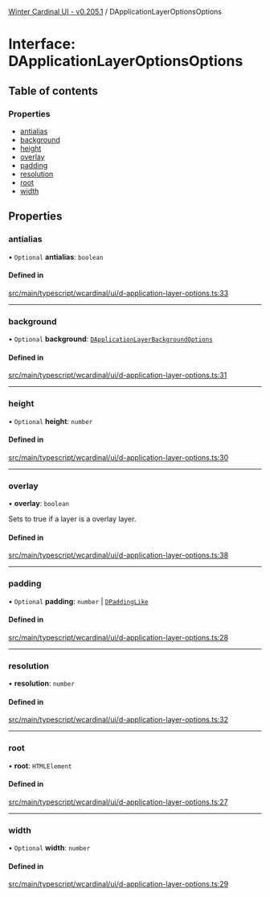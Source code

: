 [Winter Cardinal UI - v0.205.1](../index.md) / DApplicationLayerOptionsOptions

# Interface: DApplicationLayerOptionsOptions

## Table of contents

### Properties

- [antialias](DApplicationLayerOptionsOptions.md#antialias)
- [background](DApplicationLayerOptionsOptions.md#background)
- [height](DApplicationLayerOptionsOptions.md#height)
- [overlay](DApplicationLayerOptionsOptions.md#overlay)
- [padding](DApplicationLayerOptionsOptions.md#padding)
- [resolution](DApplicationLayerOptionsOptions.md#resolution)
- [root](DApplicationLayerOptionsOptions.md#root)
- [width](DApplicationLayerOptionsOptions.md#width)

## Properties

### antialias

• `Optional` **antialias**: `boolean`

#### Defined in

[src/main/typescript/wcardinal/ui/d-application-layer-options.ts:33](https://github.com/winter-cardinal/winter-cardinal-ui/blob/v0.205.1/src/main/typescript/wcardinal/ui/d-application-layer-options.ts#L33)

___

### background

• `Optional` **background**: [`DApplicationLayerBackgroundOptions`](DApplicationLayerBackgroundOptions.md)

#### Defined in

[src/main/typescript/wcardinal/ui/d-application-layer-options.ts:31](https://github.com/winter-cardinal/winter-cardinal-ui/blob/v0.205.1/src/main/typescript/wcardinal/ui/d-application-layer-options.ts#L31)

___

### height

• `Optional` **height**: `number`

#### Defined in

[src/main/typescript/wcardinal/ui/d-application-layer-options.ts:30](https://github.com/winter-cardinal/winter-cardinal-ui/blob/v0.205.1/src/main/typescript/wcardinal/ui/d-application-layer-options.ts#L30)

___

### overlay

• **overlay**: `boolean`

Sets to true if a layer is a overlay layer.

#### Defined in

[src/main/typescript/wcardinal/ui/d-application-layer-options.ts:38](https://github.com/winter-cardinal/winter-cardinal-ui/blob/v0.205.1/src/main/typescript/wcardinal/ui/d-application-layer-options.ts#L38)

___

### padding

• `Optional` **padding**: `number` \| [`DPaddingLike`](DPaddingLike.md)

#### Defined in

[src/main/typescript/wcardinal/ui/d-application-layer-options.ts:28](https://github.com/winter-cardinal/winter-cardinal-ui/blob/v0.205.1/src/main/typescript/wcardinal/ui/d-application-layer-options.ts#L28)

___

### resolution

• **resolution**: `number`

#### Defined in

[src/main/typescript/wcardinal/ui/d-application-layer-options.ts:32](https://github.com/winter-cardinal/winter-cardinal-ui/blob/v0.205.1/src/main/typescript/wcardinal/ui/d-application-layer-options.ts#L32)

___

### root

• **root**: `HTMLElement`

#### Defined in

[src/main/typescript/wcardinal/ui/d-application-layer-options.ts:27](https://github.com/winter-cardinal/winter-cardinal-ui/blob/v0.205.1/src/main/typescript/wcardinal/ui/d-application-layer-options.ts#L27)

___

### width

• `Optional` **width**: `number`

#### Defined in

[src/main/typescript/wcardinal/ui/d-application-layer-options.ts:29](https://github.com/winter-cardinal/winter-cardinal-ui/blob/v0.205.1/src/main/typescript/wcardinal/ui/d-application-layer-options.ts#L29)
